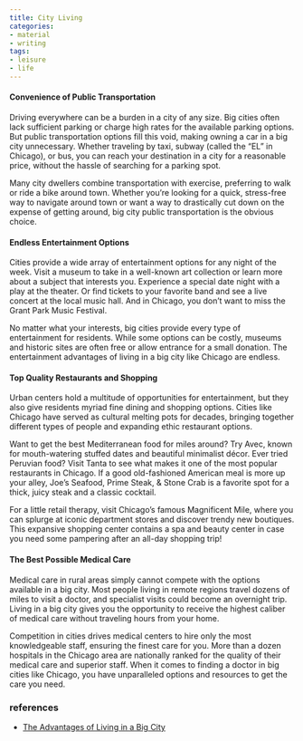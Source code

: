 ```yaml
---
title: City Living
categories:
- material
- writing
tags:
- leisure 
- life
---
```


#### Convenience of Public Transportation

Driving everywhere can be a burden in a city of any size. Big cities often lack sufficient parking or charge high rates for the available parking options. But public transportation options fill this void, making owning a car in a big city unnecessary. Whether traveling by taxi, subway (called the “EL” in Chicago), or bus, you can reach your destination in a city for a reasonable price, without the hassle of searching for a parking spot.

Many city dwellers combine transportation with exercise, preferring to walk or ride a bike around town. Whether you’re looking for a quick, stress-free way to navigate around town or want a way to drastically cut down on the expense of getting around, big city public transportation is the obvious choice.

#### Endless Entertainment Options 

Cities provide a wide array of entertainment options for any night of the week. Visit a museum to take in a well-known art collection or learn more about a subject that interests you. Experience a special date night with a play at the theater. Or find tickets to your favorite band and see a live concert at the local music hall. And in Chicago, you don’t want to miss the Grant Park Music Festival.

No matter what your interests, big cities provide every type of entertainment for residents. While some options can be costly, museums and historic sites are often free or allow entrance for a small donation. The entertainment advantages of living in a big city like Chicago are endless.

#### Top Quality Restaurants and Shopping

Urban centers hold a multitude of opportunities for entertainment, but they also give residents myriad fine dining and shopping options. Cities like Chicago have served as cultural melting pots for decades, bringing together different types of people and expanding ethic restaurant options.

Want to get the best Mediterranean food for miles around? Try Avec, known for mouth-watering stuffed dates and beautiful minimalist décor. Ever tried Peruvian food? Visit Tanta to see what makes it one of the most popular restaurants in Chicago. If a good old-fashioned American meal is more up your alley, Joe’s Seafood, Prime Steak, & Stone Crab is a favorite spot for a thick, juicy steak and a classic cocktail.

For a little retail therapy, visit Chicago’s famous Magnificent Mile, where you can splurge at iconic department stores and discover trendy new boutiques. This expansive shopping center contains a spa and beauty center in case you need some pampering after an all-day shopping trip!

#### The Best Possible Medical Care

Medical care in rural areas simply cannot compete with the options available in a big city. Most people living in remote regions travel dozens of miles to visit a doctor, and specialist visits could become an overnight trip. Living in a big city gives you the opportunity to receive the highest caliber of medical care without traveling hours from your home.

Competition in cities drives medical centers to hire only the most knowledgeable staff, ensuring the finest care for you. More than a dozen hospitals in the Chicago area are nationally ranked for the quality of their medical care and superior staff. When it comes to finding a doctor in big cities like Chicago, you have unparalleled options and resources to get the care you need.



### references
- [The Advantages of Living in a Big City](https://theclare.com/the-advantages-of-living-in-a-big-city/)